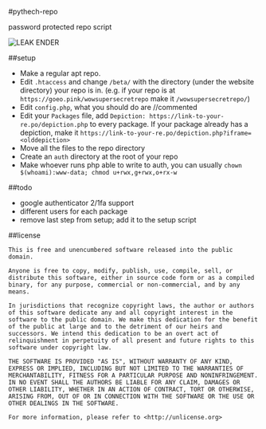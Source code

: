 #pythech-repo

password protected repo script

![LEAK ENDER](http://i.imgur.com/pM2z1GN.png)

##setup

* Make a regular apt repo.
* Edit `.htaccess` and change `/beta/` with the directory (under the website directory) your repo is in. (e.g. if your repo is at `https://goeo.pink/wowsupersecretrepo` make it `/wowsupersecretrepo/`)
* Edit `config.php`, what you should do are //commented
* Edit your `Packages` file, add `Depiction: https://link-to-your-re.po/depiction.php` to every package. If your package already has a depiction, make it `https://link-to-your-re.po/depiction.php?iframe=<olddepiction>`
* Move all the files to the repo directory
* Create an `auth` directory at the root of your repo
* Make whoever runs php able to write to auth, you can usually 
`chown $(whoami):www-data; chmod u+rwx,g+rwx,o+rx-w`

##todo

* google authenticator 2/1fa support
* different users for each package
* remove last step from setup; add it to the setup script

##license
```
This is free and unencumbered software released into the public domain.

Anyone is free to copy, modify, publish, use, compile, sell, or
distribute this software, either in source code form or as a compiled
binary, for any purpose, commercial or non-commercial, and by any
means.

In jurisdictions that recognize copyright laws, the author or authors
of this software dedicate any and all copyright interest in the
software to the public domain. We make this dedication for the benefit
of the public at large and to the detriment of our heirs and
successors. We intend this dedication to be an overt act of
relinquishment in perpetuity of all present and future rights to this
software under copyright law.

THE SOFTWARE IS PROVIDED "AS IS", WITHOUT WARRANTY OF ANY KIND,
EXPRESS OR IMPLIED, INCLUDING BUT NOT LIMITED TO THE WARRANTIES OF
MERCHANTABILITY, FITNESS FOR A PARTICULAR PURPOSE AND NONINFRINGEMENT.
IN NO EVENT SHALL THE AUTHORS BE LIABLE FOR ANY CLAIM, DAMAGES OR
OTHER LIABILITY, WHETHER IN AN ACTION OF CONTRACT, TORT OR OTHERWISE,
ARISING FROM, OUT OF OR IN CONNECTION WITH THE SOFTWARE OR THE USE OR
OTHER DEALINGS IN THE SOFTWARE.

For more information, please refer to <http://unlicense.org>
```
